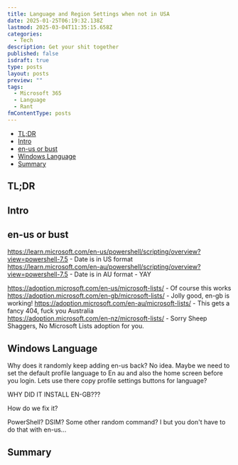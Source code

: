 ```yaml
---
title: Language and Region Settings when not in USA
date: 2025-01-25T06:19:32.138Z
lastmod: 2025-03-04T11:35:15.658Z
categories:
  - Tech
description: Get your shit together
published: false
isdraft: true
type: posts
layout: posts
preview: ""
tags:
  - Microsoft 365
  - Language
  - Rant
fmContentType: posts
---
```


<!--- cSpell:disable --->
* [TL;DR](#tldr)
* [Intro](#intro)
* [en-us or bust](#en-us-or-bust)
* [Windows Language](#windows-language)
* [Summary](#summary)
<!--- cSpell:enable --->

<!--- cSpell:disable --->
<!---
Points: DELETE BEFORE PUBLISHING

* [ ] Declare Bias - ENAU, Austrlia, don't do much international
* [ ] Not everyone is EN-US
* [ ] Limited Display Language
* [ ] Timezones
* [ ] Regions
* [ ] Defaults
* [ ] Great examples
  * [ ] SharePoint Validation around timezones
  * [ ] Public URLs changing EN-US to EN-AU: SOMETIMES YES, SOMETIMES NO
    * [ ] Example, works for learn.microsoft.com, but not adoption.microsoft.com
  * [ ] OS Issues
    * [ ] EN-US keeps coming back and so does toolbar
* [ ] Multiple locations
* [ ] Not easy for end user
* [ ] Not easy for admin
--->
<!--- cSpell:enable --->

## TL;DR

## Intro

## en-us or bust

<https://learn.microsoft.com/en-us/powershell/scripting/overview?view=powershell-7.5> - Date is in US format\
<https://learn.microsoft.com/en-au/powershell/scripting/overview?view=powershell-7.5> - Date is in AU format - YAY

<https://adoption.microsoft.com/en-us/microsoft-lists/> - Of course this works\
<https://adoption.microsoft.com/en-gb/microsoft-lists/> - Jolly good, en-gb is working!
<https://adoption.microsoft.com/en-au/microsoft-lists/> - This gets a fancy 404, fuck you Australia\
<https://adoption.microsoft.com/en-nz/microsoft-lists/> - Sorry Sheep Shaggers, No Microsoft Lists adoption for you. 

## Windows Language

Why does it randomly keep adding en-us back? No idea. Maybe we need to set the default profile language to En au and also the home screen before you login. Lets use there copy profile settings buttons for language?

WHY DID IT INSTALL EN-GB???

How do we fix it?

PowerShell?
DSIM?
Some other random command? I but you don't have to do that with en-us...

## Summary
